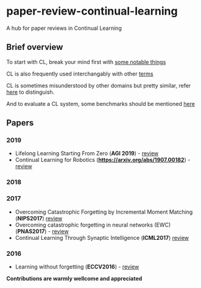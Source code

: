# paper-review-continual-learning
A hub for paper reviews in Continual Learning

## Brief overview
To start with CL, break your mind first with [some notable things](https://github.com/luulinh90s/paper-review-continual-learning/blob/master/start.md)

CL is also frequently used interchangably with other [terms](https://github.com/luulinh90s/paper-review-continual-learning/blob/master/terminologies.md)

CL is sometimes misunderstood by other domains but pretty similar, refer [here](https://github.com/luulinh90s/paper-review-continual-learning/blob/master/distinguish.md) to distinguish.

And to evaluate a CL system, some benchmarks should be mentioned [here](https://github.com/luulinh90s/paper-review-continual-learning/blob/master/evaluate.md)

## Papers
### 2019
- <a name="todo"></a> Lifelong Learning Starting From Zero (**AGI 2019**) - [review ](https://github.com/luulinh90s/paper-review-continual-learning/blob/master/Lifelong-Learning-Starting-From-Zero.md) 
- <a name="todo"></a> Continual Learning for Robotics (**https://arxiv.org/abs/1907.00182**) - [review ](https://github.com/luulinh90s/paper-review-continual-learning/blob/master/cl_robotics.md) 
### 2018
### 2017
- <a name="todo"></a> Overcoming Catastrophic Forgetting by Incremental Moment Matching (**NIPS2017**) [review](https://github.com/luulinh90s/paper-review-continual-learning/blob/master/imm.md)
- <a name="todo"></a> Overcoming catastrophic forgetting in neural networks (EWC) (**PNAS2017**) - [review](https://github.com/luulinh90s/paper-review-continual-learning/blob/master/ewc.md)
- <a name="todo"></a> Continual Learning Through Synaptic Intelligence (**ICML2017**) [review](https://github.com/luulinh90s/paper-review-continual-learning/blob/master/si.md)
### 2016
- <a name="todo"></a> Learning without forgetting (**ECCV2016**) - [review ](https://github.com/luulinh90s/paper-review-continual-learning/blob/master/LwF.md) 

**Contributions are warmly wellcome and appreciated**
